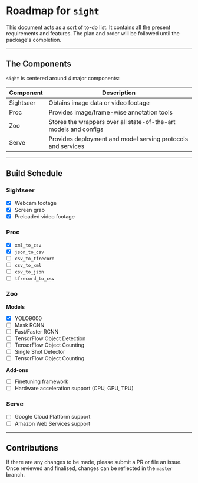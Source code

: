 # Roadmap for `sight`

This document acts as a sort of to-do list. It contains all the present requirements and features. The plan and order will be followed until the package's completion.

---

## The Components
`sight` is centered around 4 major components:

| Component | Description                                                      |
|-----------|------------------------------------------------------------------|
| Sightseer | Obtains image data or video footage                              |
| Proc      | Provides image/frame-wise annotation tools                       |
| Zoo       | Stores the wrappers over all state-of-the-art models and configs |
| Serve     | Provides deployment and model serving protocols and services     |

---

## Build Schedule

### Sightseer

- [x] Webcam footage
- [x] Screen grab
- [x] Preloaded video footage

### Proc

- [x] `xml_to_csv`
- [x] `json_to_csv`
- [ ] `csv_to_tfrecord`
- [ ] `csv_to_xml`
- [ ] `csv_to_json`
- [ ] `tfrecord_to_csv`

### Zoo 

**Models**

- [x] YOLO9000
- [ ] Mask RCNN
- [ ] Fast/Faster RCNN
- [ ] TensorFlow Object Detection
- [ ] TensorFlow Object Counting
- [ ] Single Shot Detector
- [ ] TensorFlow Object Counting

**Add-ons** 

- [ ] Finetuning framework
- [ ] Hardware acceleration support (CPU, GPU, TPU)

### Serve

- [ ] Google Cloud Platform support
- [ ] Amazon Web Services support

---

## Contributions

If there are any changes to be made, please submit a PR or file an issue. Once reviewed and finalised, changes can be reflected in the `master` branch.